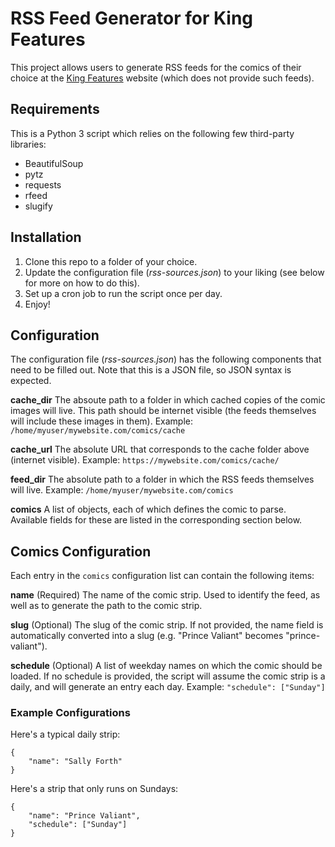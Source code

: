# RSS Feed Generator for King Features

This project allows users to generate RSS feeds for the comics of their choice
at the [King Features](http://kingfeatures.com/) website (which does not
provide such feeds).

## Requirements

This is a Python 3 script which relies on the following few third-party
libraries:

* BeautifulSoup
* pytz
* requests
* rfeed
* slugify

## Installation

1. Clone this repo to a folder of your choice.
2. Update the configuration file (_rss-sources.json_) to your liking (see below
for more on how to do this).
3. Set up a cron job to run the script once per day.
4. Enjoy!

## Configuration

The configuration file (_rss-sources.json_) has the following components that
need to be filled out. Note that this is a JSON file, so JSON syntax is
expected.

**cache_dir**
The absoute path to a folder in which cached copies of the comic images will
live. This path should be internet visible (the feeds themselves will include
these images in them). Example: `/home/myuser/mywebsite.com/comics/cache`

**cache_url**
The absolute URL that corresponds to the cache folder above (internet visible).
Example: `https://mywebsite.com/comics/cache/`

**feed_dir**
The absolute path to a folder in which the RSS feeds themselves will live.
Example: `/home/myuser/mywebsite.com/comics`

**comics**
A list of objects, each of which defines the comic to parse. Available fields
for these are listed in the corresponding section below.

## Comics Configuration

Each entry in the `comics` configuration list can contain the following items:

**name** (Required)
The name of the comic strip. Used to identify the feed, as well as to generate
the path to the comic strip.

**slug** (Optional)
The slug of the comic strip. If not provided, the name field is automatically
converted into a slug (e.g. "Prince Valiant" becomes "prince-valiant").

**schedule** (Optional)
A list of weekday names on which the comic should be loaded. If no schedule is
provided, the script will assume the comic strip is a daily, and will generate
an entry each day. Example: `"schedule": ["Sunday"]`

### Example Configurations

Here's a typical daily strip:

    {
    	"name": "Sally Forth"
    }

Here's a strip that only runs on Sundays:

	{
		"name": "Prince Valiant",
		"schedule": ["Sunday"]
	}
